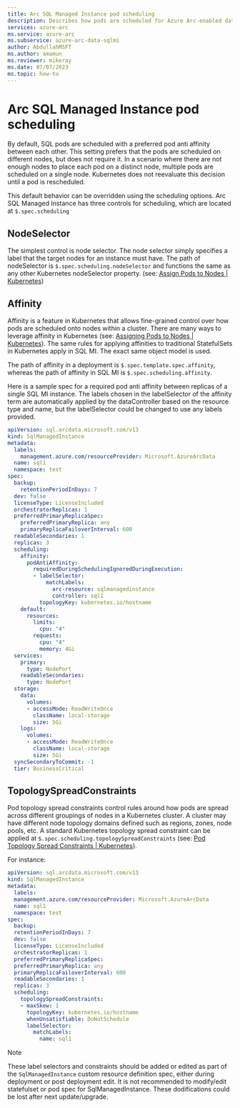 ```yaml
---
title: Arc SQL Managed Instance pod scheduling
description: Describes how pods are scheduled for Azure Arc-enabled data services, and how you may configure them.
services: azure-arc
ms.service: azure-arc
ms.subservice: azure-arc-data-sqlmi
author: AbdullahMSFT
ms.author: amamun
ms.reviewer: mikeray
ms.date: 07/07/2023
ms.topic: how-to
---
```


# Arc SQL Managed Instance pod scheduling

By default, SQL pods are scheduled with a preferred pod anti affinity between each other. This setting prefers that the pods are scheduled on different nodes, but does not require it. In a scenario where there are not enough nodes to place each pod on a distinct node, multiple pods are scheduled on a single node. Kubernetes does not reevaluate this decision until a pod is rescheduled.

This default behavior can be overridden using the scheduling options. Arc SQL Managed Instance has three controls for scheduling, which are located at `$.spec.scheduling`

## NodeSelector

The simplest control is node selector. The node selector simply specifies a label that the target nodes for an instance must have. The path of nodeSelector is `$.spec.scheduling.nodeSelector` and functions the same as any other Kubernetes nodeSelector property. (see: [Assign Pods to Nodes | Kubernetes](https://kubernetes.io/docs/tasks/configure-pod-container/assign-pods-nodes/#create-a-pod-that-gets-scheduled-to-your-chosen-node))

## Affinity

Affinity is a feature in Kubernetes that allows fine-grained control over how pods are scheduled onto nodes within a cluster. There are many ways to leverage affinity in Kubernetes (see: [Assigning Pods to Nodes | Kubernetes](https://kubernetes.io/docs/concepts/scheduling-eviction/assign-pod-node/#affinity-and-anti-affinity)). The same rules for applying affinities to traditional StatefulSets in Kubernetes apply in SQL MI. The exact same object model is used.



The path of affinity in a deployment is `$.spec.template.spec.affinity`, whereas the path of affinity in SQL MI is `$.spec.scheduling.affinity`.

Here is a sample spec for a required pod anti affinity between replicas of a single SQL MI instance. The labels chosen in the labelSelector of the affinity term are automatically applied by the dataController based on the resource type and name, but the labelSelector could be changed to use any labels provided.


```yaml
apiVersion: sql.arcdata.microsoft.com/v13
kind: SqlManagedInstance
metadata:
  labels:
    management.azure.com/resourceProvider: Microsoft.AzureArcData
  name: sql1
  namespace: test
spec:
  backup:
    retentionPeriodInDays: 7
  dev: false
  licenseType: LicenseIncluded
  orchestratorReplicas: 1
  preferredPrimaryReplicaSpec:
    preferredPrimaryReplica: any
    primaryReplicaFailoverInterval: 600
  readableSecondaries: 1
  replicas: 3
  scheduling:
    affinity:
      podAntiAffinity:
        requiredDuringSchedulingIgnoredDuringExecution:
        - labelSelector:
            matchLabels:
              arc-resource: sqlmanagedinstance
              controller: sql1
          topologyKey: kubernetes.io/hostname
    default:
      resources:
        limits:
          cpu: "4"
        requests:
          cpu: "4"
          memory: 4Gi
  services:
    primary:
      type: NodePort
    readableSecondaries:
      type: NodePort
  storage:
    data:
      volumes:
      - accessMode: ReadWriteOnce
        className: local-storage
        size: 5Gi
    logs:
      volumes:
      - accessMode: ReadWriteOnce
        className: local-storage
        size: 5Gi
  syncSecondaryToCommit: -1
  tier: BusinessCritical
```

## TopologySpreadConstraints

Pod topology spread constraints control rules around how pods are spread across different groupings of nodes in a Kubernetes cluster. A cluster may have different node topology domains defined such as regions, zones, node pools, etc. A standard Kubernetes topology spread constraint can be applied at `$.spec.scheduling.topologySpreadConstraints` (see: [Pod Topology Spread Constraints | Kubernetes](https://kubernetes.io/docs/concepts/scheduling-eviction/topology-spread-constraints/)).

For instance:


```yaml
apiVersion: sql.arcdata.microsoft.com/v13 
kind: SqlManagedInstance 
metadata: 
  labels: 
  management.azure.com/resourceProvider: Microsoft.AzureArcData 
  name: sql1 
  namespace: test 
spec: 
  backup: 
  retentionPeriodInDays: 7 
  dev: false 
  licenseType: LicenseIncluded 
  orchestratorReplicas: 1 
  preferredPrimaryReplicaSpec: 
  preferredPrimaryReplica: any 
  primaryReplicaFailoverInterval: 600 
  readableSecondaries: 1 
  replicas: 3 
  scheduling:
    topologySpreadConstraints:
    - maxSkew: 1
      topologyKey: kubernetes.io/hostname
      whenUnsatisfiable: DoNotSchedule
      labelSelector:
        matchLabels:
          name: sql1
```

> [!NOTE]  
> These label selectors and constraints should be added or edited as part of the `SqlManagedInstance` custom resource definition spec, either during deployment or post deployment edit.
> It is not recommended to modify/edit statefulset or pod spec for SqlManagedInstance. These dodifications could be lost after next update/upgrade. 
